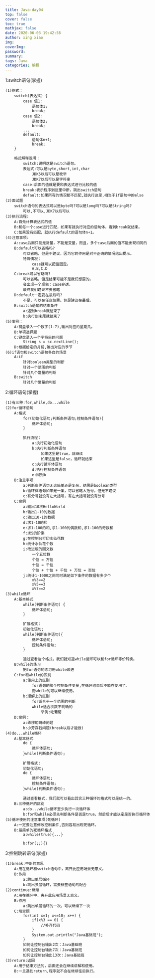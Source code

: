 ```yaml
---
title: Java-day04
top: false
cover: false
toc: true
mathjax: false
date: 2020-06-03 19:42:58
author: xing xiao
img:
coverImg:
password:
summary:
tags: Java
categories: 编程
---
```

1:switch语句(掌握)  

	(1)格式：
		switch(表达式) {
			case 值1:
				语句体1;
				break;
			case 值2:
				语句体2;
				break;
			...
			default:
				语句体n+1;
				break;
		}
		
		格式解释说明：
			switch:说明这是switch语句。
			表达式:可以是byte,short,int,char
				JDK5以后可以是枚举
				JDK7以后可以是字符串
			case:后面的值就是要和表达式进行比较的值
			break:表示程序到这里中断，跳出switch语句
			default:如果所有的情况都不匹配,就执行这里,相当于if语句中的else
	(2)面试题
		switch语句的表达式可以是byte吗?可以是long吗?可以是String吗?
			可以,不可以,JDK7以后可以
	(3)执行流程:
		A:首先计算表达式的值
		B:和每一个case进行匹配，如果有就执行对应的语句体，看到break就结束。
		C:如果没有匹配，就执行default的语句体n+1。
	(4)注意事项:
		A:case后面只能是常量，不能是变量，而且，多个case后面的值不能出现相同的
		B:default可以省略吗?
			可以省略，但是不建议，因为它的作用是对不正确的情况给出提示。
			特殊情况：
				case就可以把值固定。
				A,B,C,D
		C:break可以省略吗?
			可以省略，但是结果可能不是我们想要的。
			会出现一个现象：case穿透。
			最终我们建议不要省略
		D:default一定要在最后吗?
			不是，可以在任意位置。但是建议在最后。
		E:switch语句的结束条件
			a:遇到break就结束了
			b:执行到末尾就结束了
	(5)案例：
		A:键盘录入一个数字(1-7),输出对应的星期几。
		B:单项选择题
		C:键盘录入一个字符串的问题
			String s = sc.nextLine();
		D:根据给定的月份,输出对应的季节
	(6)if语句和switch语句各自的场景
		A:if
			针对boolean类型的判断
			针对一个范围的判断
			针对几个常量的判断
		B:switch
			针对几个常量的判断

2:循环语句(掌握)  

	(1)有三种:for,while,do...while
	(2)for循环语句
		A:格式
			for(初始化语句;判断条件语句;控制条件语句){
				循环体语句;
			}
			
			执行流程：
				a:执行初始化语句
				b:执行判断条件语句
					如果这里是true，就继续
					如果这里是false，循环就结束
				c:执行循环体语句
				d:执行控制条件语句
				e:回到b
		B:注意事项
			a:判断条件语句无论简单还是复杂，结果是boolean类型
			b:循环体语句如果是一条，可以省略大括号，但是不建议
			c:有分号就没有左大括号，有左大括号就没有分号
		C:案例
			a:输出10次HelloWorld
			b:输出1-10的数据
			c:输出10-1的数据
			d:求1-10的和
			e:求1-100的和,求1-100的偶数和,求1-100的奇数和
			f:求5的阶乘
			g:在控制台打印水仙花数
			h:统计水仙花个数
			i:改进版的回文数
				一个五位数
				个位 = 万位
				十位 = 千位
				个位 + 十位 + 千位 + 万位 = 百位
			j:统计1-1000之间同时满足如下条件的数据有多少个
				x%3==2
				x%5==3
				x%7==2
	(3)while循环
		A:基本格式
			while(判断条件语句) {
				循环体语句;
			}
			
			扩展格式：
			初始化语句;
			while(判断条件语句){
				循环体语句;
				控制条件语句;
			}
			
			通过查看这个格式，我们就知道while循环可以和for循环等价转换。
		B:while的练习
			把for语句的练习用while改进
		C:for和while的区别
			a:使用上的区别
				for语句的那个控制条件变量,在循环结束后不能在使用了。
				而while的可以继续使用。
			b:理解上的区别
				for适合于一个范围的判断
				while适合次数不明确的
					举例:吃葡萄
		D:案例：
			a:珠穆朗玛峰问题
			b:小芳存钱问题(break以后才能做)
	(4)do...while循环
		A:基本格式
			do {
				循环体语句;
			}while(判断条件语句);
			
			扩展格式：
			初始化语句;
			do {
				循环体语句;
				控制条件语句;
			}while(判断条件语句);
			
			通过查看格式，我们就可以看出其实三种循环的格式可以是统一的。
		B:三种循环的区别
			a:do...while循环至少执行一次循环体
			b:for和while必须先判断条件是否是true，然后后才能决定是否执行循环体
	(5)循环使用的注意事项(死循环)
		A:一定要注意修改控制条件,否则容易出现死循环。
		B:最简单的死循环格式
			a:while(true){...}
			
			b:for(;;){}
			
3:控制跳转语句(掌握)  

	(1)break:中断的意思
		A:用在循环和switch语句中，离开此应用场景无意义。
		B:作用
			a:跳出单层循环
			b:跳出多层循环，需要标签语句的配合
	(2)continue:继续
		A:用在循环中，离开此应用场景无意义。
		B:作用
			a:跳出单层循环的一次，可以继续下一次
		C:填空题
			for(int x=1; x<=10; x++) {
				if(x%3 == 0) {
					//补齐代码
				}
				System.out.println("Java基础班");
			}
			如何让控制台输出2次：Java基础班
			如何让控制台输出7次：Java基础班
			如何让控制台输出13次：Java基础班
	(3)return:返回
		A:用于结束方法的，后面还会在继续讲解和使用。
		B:一旦遇到return,程序就不会在继续往后执行。
		